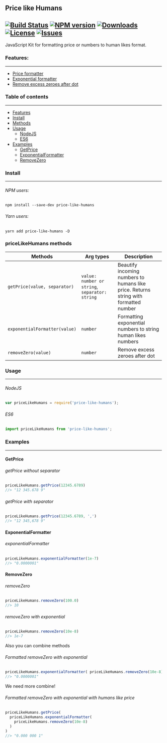 ## Price like Humans
[![Build Status](https://travis-ci.org/irodger/price-like-humans.svg?branch=master)](https://travis-ci.org/irodger/price-like-humans)
[![NPM version](https://badge.fury.io/js/price-like-humans.svg)](http://badge.fury.io/js/price-like-humans)
[![Downloads](https://img.shields.io/npm/dm/price-like-humans.svg)](http://npm-stat.com/charts.html?package=price-like-humans)
[![License](https://img.shields.io/github/license/irodger/price-like-humans.svg?style=flat-square)](https://npmjs.org/package/price-like-humans)
[![Issues](https://img.shields.io/github/issues/irodger/price-like-humans.svg?style=flat-square)](https://github.com/DeanNeal/price-like-humans/issues)
----
JavaScript Kit for formatting price or numbers to human likes format.
  
### Features:
----
- [Price formatter](#getprice)
- [Exponential formatter](#exponentialformatter)
- [Remove excess zeroes after dot](#removeZero)

### Table of contents
----
- [Features](#features)
- [Install](#install)
- [Methods](#pricelikehumans-methods)
- [Usage](#usage)
  - [NodeJS](#nodejs)
  - [ES6](#es6)
- [Examples](#examples)
  - [GetPrice](#getprice)
  - [ExponentialFormatter](#exponentialformatter)
  - [RemoveZero](#removezero)


### Install
----
###### NPM users:
```
npm install --save-dev price-like-humans
```

###### Yarn users:
```
yarn add price-like-humans -D
```

### priceLikeHumans methods
| Methods | Arg types | Description |
| --- | --- | --- |
| `getPrice(value, separator)` | `value: number or string`, `separator: string` | Beautify incoming numbers to humans like price. Returns string with formatted number |
| `exponentialFormatter(value)` | `number` | Formatting exponential numbers to string human likes numbers |
| `removeZero(value)` | `number` | Remove excess zeroes after dot |

### Usage
----
###### NodeJS
```javascript
var priceLikeHumans = require('price-like-humans');
```

###### ES6
```javascript
import priceLikeHumans from 'price-like-humans';
```

### Examples
----
#### GetPrice
###### getPrice without separator   
```javascript
priceLikeHumans.getPrice(12345.6789) 
//> "12 345.678 9"
```

###### getPrice with separator
```javascript
priceLikeHumans.getPrice(12345.6789, ',') 
//> "12 345,678 9"
```

#### ExponentialFormatter
###### exponentialFormatter   
```javascript
priceLikeHumans.exponentialFormatter(1e-7) 
//> "0.0000001"
```

#### RemoveZero
###### removeZero
```javascript
priceLikeHumans.removeZero(100.0) 
//> 10
```

###### removeZero with exponential
```javascript
priceLikeHumans.removeZero(10e-8) 
//> 1e-7
```
Also you can combine methods
###### Formatted removeZero with exponential
```javascript
priceLikeHumans.exponentialFormatter( priceLikeHumans.removeZero(10e-8) )
//> "0.0000001"
```
We need more combine!
###### Formatted removeZero with exponential with humans like price
```javascript
priceLikeHumans.getPrice( 
  priceLikeHumans.exponentialFormatter( 
    priceLikeHumans.removeZero(10e-8) 
  ) 
)
//> "0.000 000 1"
```